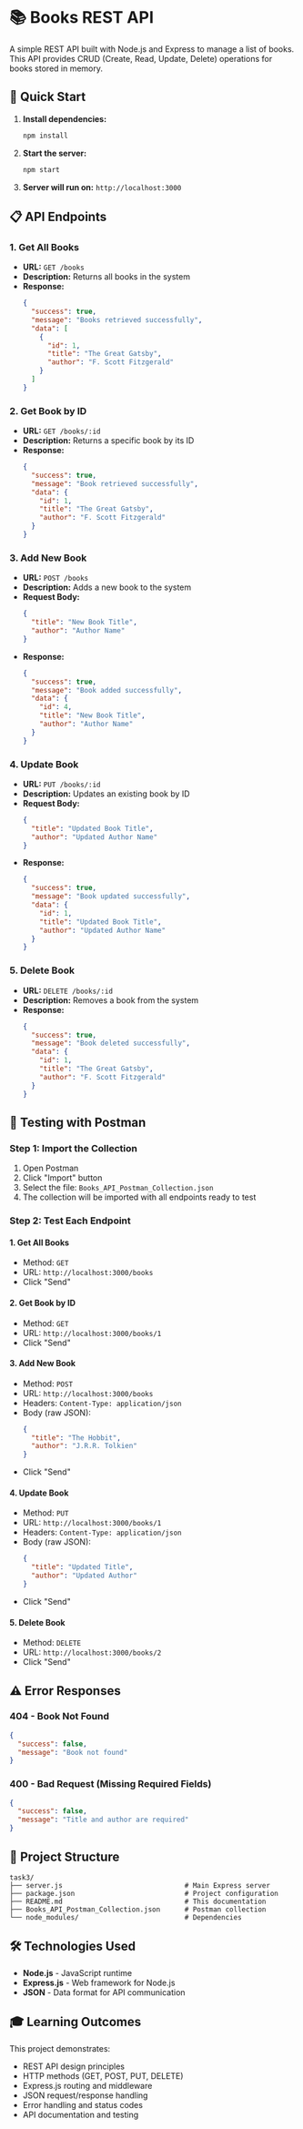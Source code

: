 # 📚 Books REST API

A simple REST API built with Node.js and Express to manage a list of books. This API provides CRUD (Create, Read, Update, Delete) operations for books stored in memory.

## 🚀 Quick Start

1. **Install dependencies:**
   ```bash
   npm install
   ```

2. **Start the server:**
   ```bash
   npm start
   ```

3. **Server will run on:** `http://localhost:3000`

## 📋 API Endpoints

### 1. Get All Books
- **URL:** `GET /books`
- **Description:** Returns all books in the system
- **Response:**
  ```json
  {
    "success": true,
    "message": "Books retrieved successfully",
    "data": [
      {
        "id": 1,
        "title": "The Great Gatsby",
        "author": "F. Scott Fitzgerald"
      }
    ]
  }
  ```

### 2. Get Book by ID
- **URL:** `GET /books/:id`
- **Description:** Returns a specific book by its ID
- **Response:**
  ```json
  {
    "success": true,
    "message": "Book retrieved successfully",
    "data": {
      "id": 1,
      "title": "The Great Gatsby",
      "author": "F. Scott Fitzgerald"
    }
  }
  ```

### 3. Add New Book
- **URL:** `POST /books`
- **Description:** Adds a new book to the system
- **Request Body:**
  ```json
  {
    "title": "New Book Title",
    "author": "Author Name"
  }
  ```
- **Response:**
  ```json
  {
    "success": true,
    "message": "Book added successfully",
    "data": {
      "id": 4,
      "title": "New Book Title",
      "author": "Author Name"
    }
  }
  ```

### 4. Update Book
- **URL:** `PUT /books/:id`
- **Description:** Updates an existing book by ID
- **Request Body:**
  ```json
  {
    "title": "Updated Book Title",
    "author": "Updated Author Name"
  }
  ```
- **Response:**
  ```json
  {
    "success": true,
    "message": "Book updated successfully",
    "data": {
      "id": 1,
      "title": "Updated Book Title",
      "author": "Updated Author Name"
    }
  }
  ```

### 5. Delete Book
- **URL:** `DELETE /books/:id`
- **Description:** Removes a book from the system
- **Response:**
  ```json
  {
    "success": true,
    "message": "Book deleted successfully",
    "data": {
      "id": 1,
      "title": "The Great Gatsby",
      "author": "F. Scott Fitzgerald"
    }
  }
  ```

## 🧪 Testing with Postman

### Step 1: Import the Collection
1. Open Postman
2. Click "Import" button
3. Select the file: `Books_API_Postman_Collection.json`
4. The collection will be imported with all endpoints ready to test

### Step 2: Test Each Endpoint

#### 1. Get All Books
- Method: `GET`
- URL: `http://localhost:3000/books`
- Click "Send"

#### 2. Get Book by ID
- Method: `GET`
- URL: `http://localhost:3000/books/1`
- Click "Send"

#### 3. Add New Book
- Method: `POST`
- URL: `http://localhost:3000/books`
- Headers: `Content-Type: application/json`
- Body (raw JSON):
  ```json
  {
    "title": "The Hobbit",
    "author": "J.R.R. Tolkien"
  }
  ```
- Click "Send"

#### 4. Update Book
- Method: `PUT`
- URL: `http://localhost:3000/books/1`
- Headers: `Content-Type: application/json`
- Body (raw JSON):
  ```json
  {
    "title": "Updated Title",
    "author": "Updated Author"
  }
  ```
- Click "Send"

#### 5. Delete Book
- Method: `DELETE`
- URL: `http://localhost:3000/books/2`
- Click "Send"

## ⚠️ Error Responses

### 404 - Book Not Found
```json
{
  "success": false,
  "message": "Book not found"
}
```

### 400 - Bad Request (Missing Required Fields)
```json
{
  "success": false,
  "message": "Title and author are required"
}
```

## 📁 Project Structure

```
task3/
├── server.js                              # Main Express server
├── package.json                           # Project configuration
├── README.md                              # This documentation
├── Books_API_Postman_Collection.json      # Postman collection
└── node_modules/                          # Dependencies
```

## 🛠️ Technologies Used

- **Node.js** - JavaScript runtime
- **Express.js** - Web framework for Node.js
- **JSON** - Data format for API communication

## 🎓 Learning Outcomes

This project demonstrates:
- REST API design principles
- HTTP methods (GET, POST, PUT, DELETE)
- Express.js routing and middleware
- JSON request/response handling
- Error handling and status codes
- API documentation and testing 